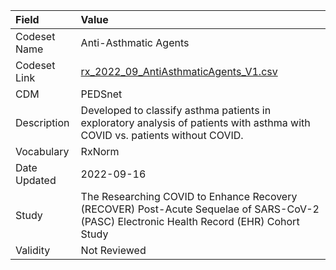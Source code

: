 |Field        |Value                                                                                                                                    |
|:------------|:----------------------------------------------------------------------------------------------------------------------------------------|
|Codeset Name |Anti-Asthmatic Agents                                                                                                                    |
|Codeset Link |[rx_2022_09_AntiAsthmaticAgents_V1.csv](https://github.com/PEDSnet/Variable-Dictionary/blob/main/drugs/rx_2022_09_AntiAsthmaticAgents_V1.csv)|
|CDM          |PEDSnet                                                                                                                                  |
|Description  |Developed to classify asthma patients in exploratory analysis of patients with asthma with COVID vs. patients without COVID.             |
|Vocabulary   |RxNorm                                                                                                                                   |
|Date Updated |2022-09-16                                                                                                                               |
|Study        |The Researching COVID to Enhance Recovery (RECOVER) Post-Acute Sequelae of SARS-CoV-2 (PASC) Electronic Health Record (EHR) Cohort Study |
|Validity     |Not Reviewed                                                                                                                             |
